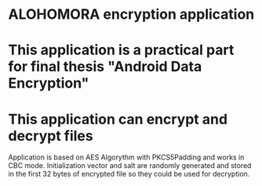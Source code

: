 # ALOHOMORA encryption application

# This application is a practical part for final thesis "Android Data Encryption"

# This application can encrypt and decrypt files 
Application is based on AES Algorythm with PKCS5Padding and works in CBC mode. 
Initialization vector and salt are randomly generated and stored in the first 32 bytes of encrypted file so they could be used for decryption.

